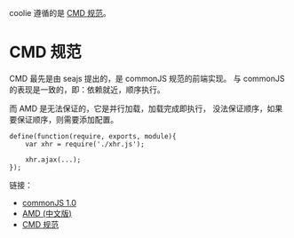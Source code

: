 coolie 遵循的是 [CMD 规范][cmd link]。


# CMD 规范
CMD 最先是由 seajs 提出的，是 commonJS 规范的前端实现。
与 commonJS 的表现是一致的，即：依赖就近，顺序执行。

而 AMD 是无法保证的，它是并行加载，加载完成即执行，
没法保证顺序，如果要保证顺序，则需要添加配置。


```
define(function(require, exports, module){
    var xhr = require('./xhr.js');
    
    xhr.ajax(...);
});
```

链接：
- [commonJS 1.0][commonjs link]
- [AMD (中文版)][amd link]
- [CMD 规范][cmd link]


[commonjs link]: http://wiki.commonjs.org/wiki/Modules/1.0
[amd link]: https://github.com/amdjs/amdjs-api/wiki/AMD-(%E4%B8%AD%E6%96%87%E7%89%88)
[cmd link]: https://github.com/cmdjs/specification/blob/master/draft/module.md